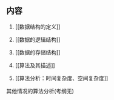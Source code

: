 
## 内容

1. [[数据结构的定义]]

2. [[数据的逻辑结构]]

3. [[数据的存储结构]]

4. [[算法及其描述]]

5. [[算法分析：时间复杂度、空间复杂度]]

其他情况的算法分析(考纲无)